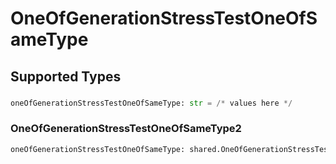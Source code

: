 # OneOfGenerationStressTestOneOfSameType


## Supported Types

### 

```python
oneOfGenerationStressTestOneOfSameType: str = /* values here */
```

### OneOfGenerationStressTestOneOfSameType2

```python
oneOfGenerationStressTestOneOfSameType: shared.OneOfGenerationStressTestOneOfSameType2 = /* values here */
```

